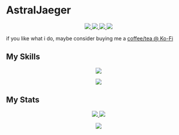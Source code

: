 <!---
AstralJaeger/AstralJaeger is a ✨ special ✨ repository because its `README.md` (this file) appears on your GitHub profile.
You can click the Preview link to take a look at your changes.
--->
# AstralJaeger

<p align="center">
  <!-- TODO: Profile visitors -->
</p>

<p align="center">
  <a href="mailto://astraljaeger@pm.me">
    <img src="https://skillicons.dev/icons?i=gmail&theme=dark" />
  </a>
<a href="https://discord.com/users/299862332530753537">
    <img src="https://skillicons.dev/icons?i=discord&theme=dark" />
  </a>
  <a href="https://github.com/AstralJaeger">
    <img src="https://skillicons.dev/icons?i=github&theme=dark" />
  </a>
  <a href="https://gitlab.com/AstralJaeger">
    <img src="https://skillicons.dev/icons?i=gitlab&theme=dark" />
  </a>
</p>

<!-- TODO: short Bio -->

if you like what i do, maybe consider buying me a [coffee/tea @ Ko-Fi](https://ko-fi.com/astraljaeger)

## My Skills

<p align="center">
  <a href="https://skillicons.dev">
    <img src="https://skillicons.dev/icons?i=rust,go,java,ts,nodejs,python&theme=dark" />
  </a>
</p>

<p align="center">
  <a href="https://skillicons.dev">
    <img src="https://skillicons.dev/icons?i=docker,kubernetes,openshift,prometheus,rabbitmq,bash,powershell,aws,azure,firebase&theme=dark&perline=5" />
  </a>
</p>

## My Stats

<p align="center">
  <a href="https://github.com/astraljaeger/github-readme-stats">
    <img src="https://github-readme-stats-two-ruby-98.vercel.app/api?username=astraljaeger&show_icons=true&theme=dark&cache_seconds=21600" />
  </a>
  <a href="https://github.com/astraljaeger/github-readme-stats">
    <img src="https://github-readme-stats-two-ruby-98.vercel.app/api/top-langs/?username=astraljaeger&show_icons=true&hide=tex,html&langs_count=5&layout=donut&theme=dark&cache_seconds=21600" />
  </a>
</p>
<p align="center">
  <a href="https://github.com/astraljaeger/github-readme-stats">
    <img src="https://github-readme-stats-two-ruby-98.vercel.app/api/wakatime?username=@AstralJAeger&theme=dark&cache_seconds=21600" />
  </a>
</p>
